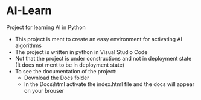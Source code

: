 # AI-Learn
Project for learning AI in Python

- This project is ment to create an easy environment for activating AI algorithms
- The project is written in python in Visual Studio Code
- Not that the project is under constructions and not in deployment state
  (It does not ment to be in deployment state)
- To see the documentation of the project:
  - Download the Docs folder
  - In the Docs\html activate the index.html file and the docs will appear on your brouser
